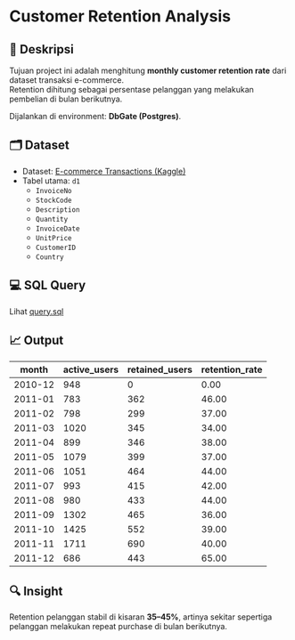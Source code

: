 # Customer Retention Analysis

## 📌 Deskripsi
Tujuan project ini adalah menghitung **monthly customer retention rate** dari dataset transaksi e-commerce.  
Retention dihitung sebagai persentase pelanggan yang melakukan pembelian di bulan berikutnya.

Dijalankan di environment: **DbGate (Postgres)**.

## 🗂️ Dataset
- Dataset: [E-commerce Transactions (Kaggle)](https://www.kaggle.com/datasets/carrie1/ecommerce-data)
- Tabel utama: `d1`  
  - `InvoiceNo`
  - `StockCode`
  - `Description`
  - `Quantity`
  - `InvoiceDate`
  - `UnitPrice`
  - `CustomerID`
  - `Country`

## 💻 SQL Query
Lihat [query.sql](./query.sql)

## 📈 Output
| month      | active_users | retained_users | retention_rate |
|------------|--------------|----------------|----------------|
| 2010-12    | 948          | 0              | 0.00           |
| 2011-01    | 783          | 362            | 46.00          |
| 2011-02    | 798          | 299            | 37.00          |
| 2011-03    | 1020         | 345            | 34.00          |
| 2011-04    | 899          | 346            | 38.00          |
| 2011-05    | 1079         | 399            | 37.00          |
| 2011-06    | 1051         | 464            | 44.00          |
| 2011-07    | 993          | 415            | 42.00          |
| 2011-08    | 980          | 433            | 44.00          |
| 2011-09    | 1302         | 465            | 36.00          |
| 2011-10    | 1425         | 552            | 39.00          |
| 2011-11    | 1711         | 690            | 40.00          |
| 2011-12    | 686          | 443            | 65.00          |


## 🔍 Insight
Retention pelanggan stabil di kisaran **35–45%**, artinya sekitar sepertiga pelanggan melakukan repeat purchase di bulan berikutnya.
